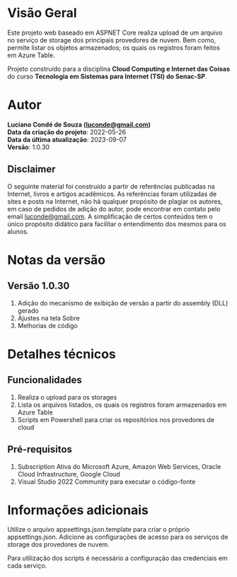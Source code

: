 # Visão Geral
Este projeto web baseado em ASPNET Core realiza upload de um arquivo no serviço de storage dos principais provedores de nuvem. Bem como, permite listar os objetos armazenados; os quais os registros foram feitos em Azure Table.

Projeto construído para a disciplina **Cloud Computing e Internet das Coisas** do curso **Tecnologia em Sistemas para Internet (TSI) do Senac-SP**.

# Autor
**Luciano Condé de Souza (luconde@gmail.com)**  
**Data da criação do projeto**: 2022-05-26  
**Data da última atualização**: 2023-09-07  
**Versão**: 1.0.30

## Disclaimer
O seguinte material foi construído a partir de referências publicadas na Internet, livros e artigos acadêmicos. As referências foram utilizadas de sites e posts na Internet, não há qualquer propósito de plagiar os autores, em caso de pedidos de adição do autor, pode encontrar em contato pelo email luconde@gmail.com. A simplificação de certos conteúdos tem o único propósito didático para facilitar o entendimento dos mesmos para os alunos.

# Notas da versão 
## Versão 1.0.30
1. Adição do mecanismo de exibição de versão a partir do assembly (DLL) gerado
2. Ajustes na tela Sobre
3. Melhorias de código

# Detalhes técnicos

## Funcionalidades
1. Realiza o upload para os storages
2. Lista os arquivos listados, os quais os registros foram armazenados em Azure Table
3. Scripts em Powershell para criar os repositórios nos provedores de cloud

## Pré-requisitos
1. Subscription Ativa do Microsoft Azure, Amazon Web Services, Oracle Cloud Infrastructure, Google Cloud
2. Visual Studio 2022 Community para executar o código-fonte

# Informações adicionais
Utilize o arquivo appsettings.json.template para criar o próprio appsettings.json. Adicione as configurações de acesso para os serviços de storage dos provedores de nuvem. 

Para utilização dos scripts é necessário a configuração das credenciais em cada serviço. 